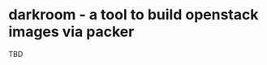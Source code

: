 darkroom - a tool to build openstack images via packer
======================================================

TBD
